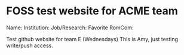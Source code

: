 # FOSS test website for ACME team

Name: 
Institution:
Job/Research:
Favorite RomCom:




Test github website for team E (Wednesdays)
This is Amy, just testing write/push access.
